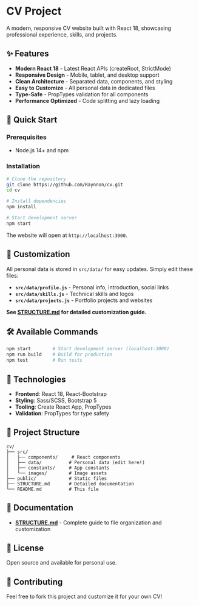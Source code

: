 # CV Project

A modern, responsive CV website built with React 18, showcasing professional experience, skills, and projects.

## ✨ Features

- **Modern React 18** - Latest React APIs (createRoot, StrictMode)
- **Responsive Design** - Mobile, tablet, and desktop support
- **Clean Architecture** - Separated data, components, and styling
- **Easy to Customize** - All personal data in dedicated files
- **Type-Safe** - PropTypes validation for all components
- **Performance Optimized** - Code splitting and lazy loading

## 🚀 Quick Start

### Prerequisites

- Node.js 14+ and npm

### Installation

```bash
# Clone the repository
git clone https://github.com/Raynnon/cv.git
cd cv

# Install dependencies
npm install

# Start development server
npm start
```

The website will open at `http://localhost:3000`.

## 📝 Customization

All personal data is stored in `src/data/` for easy updates. Simply edit these files:

- **`src/data/profile.js`** - Personal info, introduction, social links
- **`src/data/skills.js`** - Technical skills and logos
- **`src/data/projects.js`** - Portfolio projects and websites

**See [STRUCTURE.md](./STRUCTURE.md) for detailed customization guide.**

## 🛠️ Available Commands

```bash
npm start        # Start development server (localhost:3000)
npm run build    # Build for production
npm test         # Run tests
```

## 🔧 Technologies

- **Frontend**: React 18, React-Bootstrap
- **Styling**: Sass/SCSS, Bootstrap 5
- **Tooling**: Create React App, PropTypes
- **Validation**: PropTypes for type safety

## 📁 Project Structure

```text
cv/
├── src/
│   ├── components/     # React components
│   ├── data/          # Personal data (edit here!)
│   ├── constants/     # App constants
│   └── images/        # Image assets
├── public/            # Static files
├── STRUCTURE.md       # Detailed documentation
└── README.md          # This file
```

## 📖 Documentation

- **[STRUCTURE.md](./STRUCTURE.md)** - Complete guide to file organization and customization

## 📄 License

Open source and available for personal use.

## 🤝 Contributing

Feel free to fork this project and customize it for your own CV!
